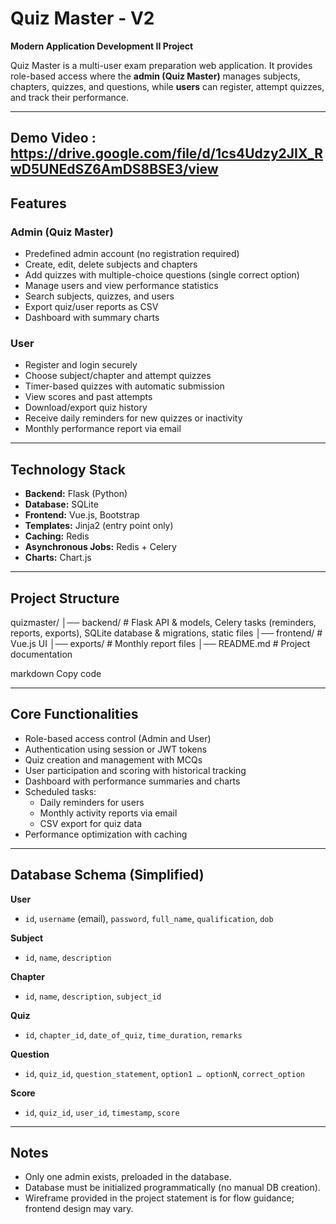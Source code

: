 # Quiz Master - V2

**Modern Application Development II Project**

Quiz Master is a multi-user exam preparation web application. It provides role-based access where the **admin (Quiz Master)** manages subjects, chapters, quizzes, and questions, while **users** can register, attempt quizzes, and track their performance.

---
## Demo Video : https://drive.google.com/file/d/1cs4Udzy2JIX_RwD5UNEdSZ6AmDS8BSE3/view
## Features

### Admin (Quiz Master)
- Predefined admin account (no registration required)  
- Create, edit, delete subjects and chapters  
- Add quizzes with multiple-choice questions (single correct option)  
- Manage users and view performance statistics  
- Search subjects, quizzes, and users  
- Export quiz/user reports as CSV  
- Dashboard with summary charts  

### User
- Register and login securely  
- Choose subject/chapter and attempt quizzes  
- Timer-based quizzes with automatic submission  
- View scores and past attempts  
- Download/export quiz history  
- Receive daily reminders for new quizzes or inactivity  
- Monthly performance report via email  

---

## Technology Stack
- **Backend:** Flask (Python)  
- **Database:** SQLite  
- **Frontend:** Vue.js, Bootstrap  
- **Templates:** Jinja2 (entry point only)  
- **Caching:** Redis  
- **Asynchronous Jobs:** Redis + Celery  
- **Charts:** Chart.js  

---

## Project Structure
quizmaster/
│── backend/ # Flask API & models, Celery tasks (reminders, reports, exports), SQLite database & migrations, static files
│── frontend/ # Vue.js UI
│── exports/ # Monthly report files
│── README.md # Project documentation

markdown
Copy code

---

## Core Functionalities
- Role-based access control (Admin and User)  
- Authentication using session or JWT tokens  
- Quiz creation and management with MCQs  
- User participation and scoring with historical tracking  
- Dashboard with performance summaries and charts  
- Scheduled tasks:  
  - Daily reminders for users  
  - Monthly activity reports via email  
  - CSV export for quiz data  
- Performance optimization with caching  

---

## Database Schema (Simplified)

**User**  
- `id`, `username` (email), `password`, `full_name`, `qualification`, `dob`  

**Subject**  
- `id`, `name`, `description`  

**Chapter**  
- `id`, `name`, `description`, `subject_id`  

**Quiz**  
- `id`, `chapter_id`, `date_of_quiz`, `time_duration`, `remarks`  

**Question**  
- `id`, `quiz_id`, `question_statement`, `option1 … optionN`, `correct_option`  

**Score**  
- `id`, `quiz_id`, `user_id`, `timestamp`, `score`  

---

## Notes
- Only one admin exists, preloaded in the database.  
- Database must be initialized programmatically (no manual DB creation).  
- Wireframe provided in the project statement is for flow guidance; frontend design may vary. 
